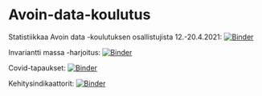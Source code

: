 # Avoin-data-koulutus

Statistiikkaa Avoin data -koulutuksen osallistujista 12.-20.4.2021: [![Binder](https://mybinder.org/badge_logo.svg)](https://mybinder.org/v2/gh/JuhaTeuho/Avoin-data-koulutus/HEAD?filepath=koulutus_osallistujat.ipynb)

Invariantti massa -harjoitus: [![Binder](https://mybinder.org/badge_logo.svg)](https://mybinder.org/v2/gh/JuhaTeuho/Avoin-data-koulutus/HEAD?filepath=invariantti_massa.ipynb)

Covid-tapaukset: [![Binder](https://mybinder.org/badge_logo.svg)](https://mybinder.org/v2/gh/JuhaTeuho/Avoin-data-koulutus/HEAD?filepath=covid-plots.ipynb)

Kehitysindikaattorit: [![Binder](https://mybinder.org/badge_logo.svg)](https://mybinder.org/v2/gh/JuhaTeuho/Avoin-data-koulutus/HEAD?filepath=Indicators.ipynb)

